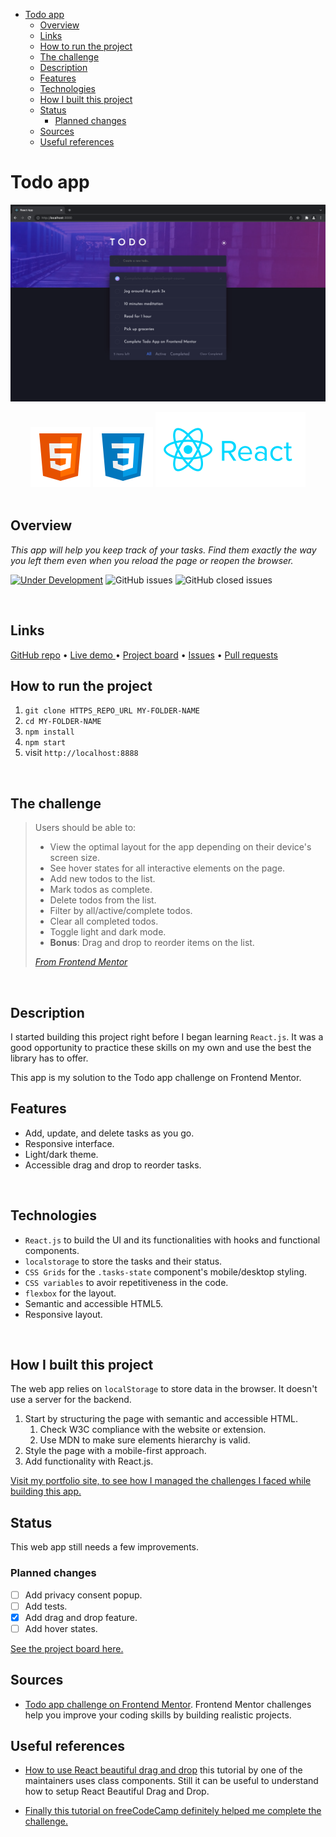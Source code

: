 - [Todo app](#todo-app)
  - [Overview](#overview)
  - [Links](#links)
  - [How to run the project](#how-to-run-the-project)
  - [The challenge](#the-challenge)
  - [Description](#description)
  - [Features](#features)
  - [Technologies](#technologies)
  - [How I built this project](#how-i-built-this-project)
  - [Status](#status)
    - [Planned changes](#planned-changes)
  - [Sources](#sources)
  - [Useful references](#useful-references)

# Todo app

![Screen shot of the todo app](./src/images/screenshot.png)

<div align="center">
  <img src="./src/images/logo-html5.svg">
  <img src="./src/images/logo-css3.svg">
  <img src="./src/images/logo-reactjs.svg">
  <!-- <img src="./src/images/logo-jestjs-large.svg">
  <img src="./src/images/logo-cypress.png" style="width:72px; height:24px"> -->
</div>

<br />

## Overview

*This app will help you keep track of your tasks. Find them exactly the way you left them even when you reload the page or reopen the browser.*

[![Under Development](https://img.shields.io/badge/under-development-orange.svg)]() ![GitHub issues](https://img.shields.io/github/issues/AngeliqueDF/todo-app-frontend-mentor) ![GitHub closed issues](https://img.shields.io/github/issues-closed/AngeliqueDF/todo-app-frontend-mentor?color=green)

<br />

## Links

<p>
<a href="/.github/README.md">GitHub repo</a> • <a href="/.github/CONTRIBUTING.md">Live demo </a> • <a href="/.github/PULL_REQUEST_TEMPLATE.md">Project board</a> • <a href="/.github/PULL_REQUEST_TEMPLATE.md">Issues</a> • <a href="/.github/PULL_REQUEST_TEMPLATE.md">Pull requests</a>
</p>

## How to run the project

1. ``git clone HTTPS_REPO_URL MY-FOLDER-NAME``
2. ``cd MY-FOLDER-NAME``
3. ``npm install``
4. `` npm start ``
5. visit ``http://localhost:8888``

<br />

## The challenge 

> Users should be able to:
> - View the optimal layout for the app depending on their device's screen size.
> - See hover states for all interactive elements on the page.
> - Add new todos to the list.
> - Mark todos as complete.
> - Delete todos from the list.
> - Filter by all/active/complete todos.
> - Clear all completed todos.
> - Toggle light and dark mode.
> - **Bonus**: Drag and drop to reorder items on the list.
>
> *[From Frontend Mentor](https://www.frontendmentor.io/challenges/todo-app-Su1_KokOW)*

<br />


## Description

I started building this project right before I began learning ``React.js``. It was a good opportunity to practice these skills on my own and use the best the library has to offer.

This app is my solution to the Todo app challenge on Frontend Mentor. 

## Features

- Add, update, and delete tasks as you go.
- Responsive interface.
- Light/dark theme.
- Accessible drag and drop to reorder tasks.

<br />

## Technologies

- ``React.js`` to build the UI and its functionalities with hooks and functional components.
- ``localstorage`` to store the tasks and their status.
- ``CSS Grids`` for the ``.tasks-state`` component's mobile/desktop styling.
- ``CSS variables`` to avoir repetitiveness in the code.
- ``flexbox`` for the layout.
- Semantic and accessible HTML5.
- Responsive layout.

<br />

## How I built this project

The web app relies on ``localStorage`` to store data in the browser. It doesn't use a server for the backend.

1. Start by structuring the page with semantic and accessible HTML.
   1. Check W3C compliance with the website or extension.
   2. Use MDN to make sure elements hierarchy is valid.
2. Style the page with a mobile-first approach.
3. Add functionality with React.js.

[Visit my portfolio site, to see how I managed the challenges I faced while building this app.](https://adf.dev)

## Status

This web app still needs a few improvements.

### Planned changes

- [ ] Add privacy consent popup.
- [ ] Add tests.
- [x] Add drag and drop feature.
- [ ] Add hover states.

[See the project board here.](https://github.com/AngeliqueDF/todo-app-frontend-mentor/projects)

## Sources

- [Todo app challenge on Frontend Mentor](https://www.frontendmentor.io/challenges/todo-app-Su1_KokOW). Frontend Mentor challenges help you improve your coding skills by building realistic projects.

## Useful references

- [How to use React beautiful drag and drop](https://egghead.io/lessons/react-create-and-style-a-list-of-data-with-react) this tutorial by one of the maintainers uses class components. Still it can be useful to understand how to setup React Beautiful Drag and Drop.

- [Finally this tutorial on freeCodeCamp definitely helped me complete the challenge.](https://www.freecodecamp.org/news/how-to-add-drag-and-drop-in-react-with-react-beautiful-dnd/)